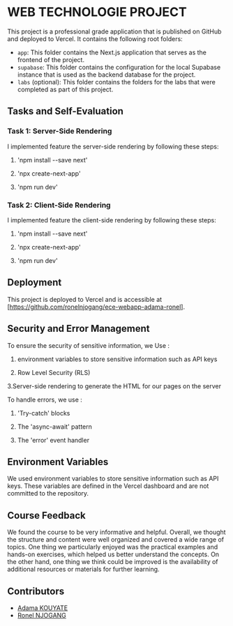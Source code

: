 # WEB TECHNOLOGIE PROJECT

This project is a professional grade application that is published on GitHub and deployed to Vercel. It contains the following root folders:

- `app`: This folder contains the Next.js application that serves as the frontend of the project.
- `supabase`: This folder contains the configuration for the local Supabase instance that is used as the backend database for the project.
- `labs` (optional): This folder contains the folders for the labs that were completed as part of this project.

## Tasks and Self-Evaluation

### Task 1: Server-Side Rendering

I implemented feature the server-side rendering by following these steps:

1. 'npm install --save next'

2. 'npx create-next-app'

3. 'npm run dev'


### Task 2: Client-Side Rendering

I implemented feature the client-side rendering by following these steps:

1. 'npm install --save next'

2. 'npx create-next-app'

3.  'npm run dev'


## Deployment

This project is deployed to Vercel and is accessible at [https://github.com/ronelnjogang/ece-webapp-adama-ronel].

## Security and Error Management

To ensure the security of sensitive information, we Use :

1. environment variables to store sensitive information such as API keys

2. Row Level Security (RLS)

3.Server-side rendering to generate the HTML for our pages on the server

To handle errors, we use :

1. 'Try-catch' blocks 

2. The 'async-await' pattern

3. The 'error' event handler 

## Environment Variables

We used environment variables to store sensitive information such as API keys. These variables are defined in the Vercel dashboard and are not committed to the repository.

## Course Feedback

We found the course to be very informative and helpful. Overall, we thought the structure and content were well organized and covered a wide range of topics. One thing we particularly enjoyed was the practical examples and hands-on exercises, which helped us better understand the concepts. On the other hand, one thing we think could be improved is the availability of additional resources or materials for further learning.

## Contributors

- [Adama KOUYATE](https://github.com/ece-webapp-adama-kouyate)
- [Ronel NJOGANG](https://github.com/ronelnjogang)


